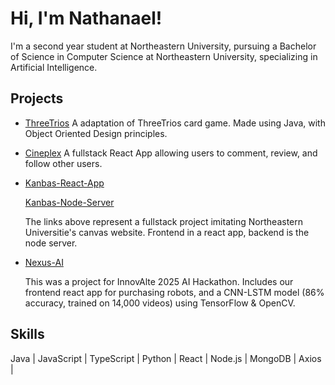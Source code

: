 # Hi, I'm Nathanael!

I'm a second year student at Northeastern University, pursuing a Bachelor of Science in Computer Science at Northeastern University, specializing in Artificial Intelligence. 

## Projects
- [ThreeTrios](https://github.com/NateGPTs/ThreeTrios)
  A adaptation of ThreeTrios card game. Made using Java, with Object Oriented Design principles.
  
- [Cineplex](https://github.com/NateGPTs/Cineplex-Fullstack)
  A fullstack React App allowing users to comment, review, and follow other users.

- [Kanbas-React-App](https://github.com/NateGPTs/kanbas-react-app)
  
  [Kanbas-Node-Server](https://github.com/NateGPTs/kanbas-node-server-app)
  
  The links above represent a fullstack project imitating Northeastern Universitie's canvas website.
  Frontend in a react app, backend is the node server.

- [Nexus-AI](https://github.com/tilakpatell/NexusAI)

  This was a project for InnovAlte 2025 AI Hackathon. Includes our frontend react app for purchasing robots, and a CNN-LSTM model (86%
  accuracy, trained on 14,000 videos) using TensorFlow & OpenCV.


## Skills
Java | JavaScript | TypeScript | Python | React | Node.js | MongoDB | Axios | 


<!--
**NateGPTs/NateGPTs** is a ✨ _special_ ✨ repository because its `README.md` (this file) appears on your GitHub profile.

Here are some ideas to get you started:

- 🔭 I’m currently working on ...
- 🌱 I’m currently learning ...
- 👯 I’m looking to collaborate on ...
- 🤔 I’m looking for help with ...
- 💬 Ask me about ...
- 📫 How to reach me: ...
- 😄 Pronouns: ...
- ⚡ Fun fact: ...
-->
